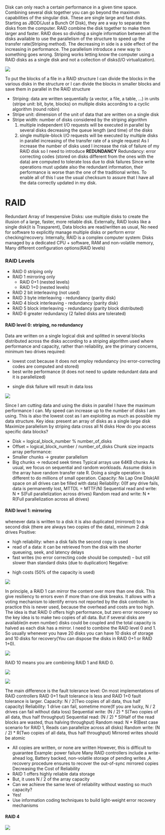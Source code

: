 Disk can only reach a certain performance in a given time space. Combining several disk together you can go beyond the maximum capabilities of the singular disk. These are single large and fast disks. Starting as JBOD(Just a Bunch Of Disk), they are a way to separate the disks from the computer. RAID combine the disk together to make them larger and faster. RAID does so dividing a single information between all the disks available to use the parallelism of the structure to speed up the transfer rate(Striping method). The decreasing in side is a side effect of the increasing in performance. The parallelism introduce a new way to something goes wrong.
Striping works letting know the computer using a RAID disks as a single disk and not a collection of disks(I/O virtualization). 

![](https://i.imgur.com/RoH5kxr.png)

To put the blocks of a file in a RAID structure I can divide the blocks in the various disks in the structure or I can divide the blocks in smaller blocks and save them in parallel in the RAID structure
- Striping: data are written sequentially (a vector, a file, a table, ...) in units (stripe unit: bit, byte, blocks) on multiple disks according to a cyclic algorithm (round robin)
- Stripe unit: dimension of the unit of data that are written on a single disk
- Stripe width: number of disks considered by the striping algorithm
	1. multiple independent I/O requests will be executed in parallel by several disks decreasing the queue length (and time) of the disks
	2. single multiple-block I/O requests will be executed by multiple disks in parallel increasing of the transfer rate of a single request
As I increase the number of disks used I increase the risk of failure of my RAID disk so I need to introduce __REDUNDANCY__
Redundancy: error correcting codes (stored on disks different from the ones with the data) are computed to tolerate loss due to disk failures
Since write operations must update also the redundant information, their performance is worse than the one of the traditional writes. To enable all of this I use the usual checksum to assure that I have all the data correctly updated in my disk.
# RAID
Redundant Array of Inexpensive Disks: use multiple disks to create the illusion of a large, faster, more reliable disk. Externally, RAID looks like a single disk(it is Trasparent), Data blocks are read/written as usual, No need for software to explicitly manage multiple disks or perform error checking/recovery. Internally, RAID is a complex computer system: Disks managed by a dedicated CPU + software,  RAM and non-volatile memory, Many different configuration options(RAID levels)
### RAID Levels
- RAID 0 striping only
- RAID 1 mirroring only
	- RAID 0+1 (nested levels)
	- RAID 1+0 (nested levels)
- RAID 2 bit interleaving (not used)
- RAID 3 byte interleaving - redundancy (parity disk)
- RAID 4 block interleaving - redundancy (parity disk)
- RAID 5 block interleaving - redundancy (parity block distributed)
- RAID 6 greater redundancy (2 failed disks are tolerated)
#### RAID level 0: striping, no redundancy
Data are written on a single logical disk and splitted in several blocks distributed
across the disks according to a striping algorithm used where performance and capacity, rather than reliability, are the primary concerns, minimum two drives required:
+ lowest cost because it does not employ redundancy (no error-correcting codes are computed and stored)
+ best write performance (it does not need to update redundant data and it is parallelized)
- single disk failure will result in data loss

![](https://i.imgur.com/7VcAbWv.png)

Since I am cutting data and using the disks in parallel I have the maximum performance I can. My speed can increase up to the number of disks I am using. This is also the lowest cost as I am exploiting as much as possible my data structure. 
Key idea: present an array of disks as a single large disk
Maximize parallelism by striping data cross all N disks
How do you access specific data blocks?
- Disk = logical_block_number % number_of_disks
- Offset = logical_block_number / number_of_disks
Chunk size impacts array performance:
- Smaller chunks $\rightarrow$ greater parallelism
- Big chunks $\rightarrow$ reduced seek times
Typical arrays use 64KB chunks
As usual, we focus on sequential and random workloads. Assume disks in the array have random transfer rate R. Doing a single operation is different to do millions of small operation. 
Capacity: Nx Lap One DIsk(All space on all drives can be filled with data)
Reliability: 0(If any drive fails, data is permanently lost, MTTDL = MTTF/N)
Sequential read and write: N * S(Full parallelization across drives)
Random read and write: N * R(Full parallelization across all drives)
#### RAID level 1: mirroring
whenever data is written to a disk it is also duplicated (mirrored) to a second disk (there are always two copies of the data), minimum 2 disk drives
Positive:
+ high reliability: when a disk fails the second copy is used
+ read of a data: it can be retrieved from the disk with the shorter queueing, seek, and latency delays
+ fast writes (no error correcting code should be computed) – but still slower than standard disks (due to duplication)
Negative:
- high costs (50% of the capacity is used)

![](https://i.imgur.com/vUfNg6T.png)

In principle, a RAID 1 can mirror the content over more than one disk. This give resiliency to errors even if more than one disk breaks. It allows with a voting mechanism to identify errors not reported by the disk controller.  In practice this is never used, because the overhead and costs are too high.
The idea is that RAID 0 offers high performance, but zero error recovery so the key idea is to make two copies of all data. But if several disks are available(in even number) disks could be coupled and the total capacity is halved as each disk has a mirror. I need to combine the RAID level 0 and 1. So usually whenever you have 20 disks you can have 10 disks of storage and 10 disks for recovery(You can dispose the disks in RAID 0+1 or RAID 1+0). 

![](https://i.imgur.com/J9RyGDR.png)

RAID 10 means you are combining RAID 1 and RAID 0.

![](https://i.imgur.com/wDyQtF8.png)

![](https://i.imgur.com/MrQkW0r.png)

The main difference is the fault tolerance level:
On most implementations of RAID controllers RAID 0+1 fault tolerance is less and RAID 1+0 fault tolerance is larger.
Capacity: N / 2(Two copies of all data, thus half capacity)
Reliability: 1 drive can fail, sometime more(If you are lucky, N / 2 drives can fail without data loss)
Sequential write: (N / 2) * S(Two copies of all data, thus half throughput)
Sequential read: (N / 2) * S(Half of the read blocks are wasted, thus halving throughput)
Random read: N * R(Best case scenario for RAID 1, Reads can parallelize across all disks)
Random write: (N / 2) * R(Two copies of all data, thus half throughput)
Mirrored writes should be atomic
- All copies are written, or none are written
However, this is difficult to guarantee
Example: power failure 
Many RAID controllers include a write-ahead log, Battery backed, non-volatile
storage of pending writes ,A recovery procedure ensures to recover the out-of-sync mirrored copies
Decreasing the Cost of Reliability
-  RAID 1 offers highly reliable data storage
- But, it uses N / 2 of the array capacity
- Can we achieve the same level of reliability without wasting so much capacity?
-  Yes!
- Use information coding techniques to build light-weight error recovery mechanisms
#### RAID 4
![](https://i.imgur.com/6ffuKdm.png)

